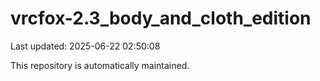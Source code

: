 # vrcfox-2.3_body_and_cloth_edition

Last updated: 2025-06-22 02:50:08

This repository is automatically maintained.
